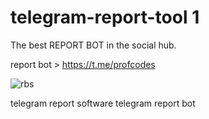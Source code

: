 # telegram-report-tool 1

The best REPORT BOT in the social hub. 

report bot > https://t.me/profcodes

![rbs](https://github.com/user-attachments/assets/79d4022f-853b-4acb-adb9-f7db7ce6ce55)

telegram report software
telegram report bot
